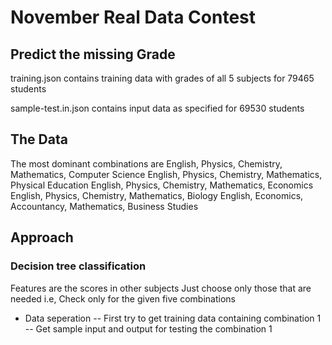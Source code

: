 # November Real Data Contest

## Predict the missing Grade

training.json contains training data with grades of all 5 subjects for 79465 students

sample-test.in.json contains input data as specified for 69530 students

## The Data

The most dominant combinations are 
English, Physics, Chemistry, Mathematics, Computer Science
English, Physics, Chemistry, Mathematics, Physical Education
English, Physics, Chemistry, Mathematics, Economics
English, Physics, Chemistry, Mathematics, Biology
English, Economics, Accountancy, Mathematics, Business Studies


## Approach

### Decision tree classification

Features are the scores in other subjects
Just choose only those that are needed i.e, Check only for the given five
combinations

- Data seperation
-- First try to get training data containing combination 1
-- Get sample input and output for testing the combination 1


